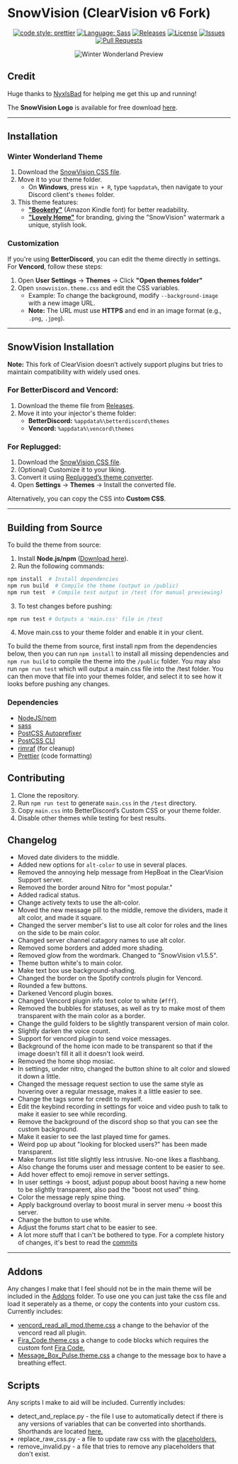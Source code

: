 # SnowVision (ClearVision v6 Fork)

[prettier-badge]: https://img.shields.io/badge/code_style-prettier-ff69b4.svg?style=flat-square
[prettier-link]: https://github.com/prettier/prettier
[sass-badge]: https://img.shields.io/badge/Sass-CC6699.svg?style=flat-square&logo=sass&logoColor=white
[sass-link]: https://sass-lang.com/
[release-badge]: https://img.shields.io/github/v/release/BabyBoySnow/SnowVision?include_prereleases&style=flat-square
[release-link]: https://github.com/BabyBoySnow/SnowVision/releases
[license-badge]: https://img.shields.io/github/license/BabyBoySnow/SnowVision?style=flat-square
[license-link]: https://github.com/BabyBoySnow/SnowVision/blob/master/LICENSE
[issues-badge]: https://img.shields.io/github/issues/BabyBoySnow/SnowVision?style=flat-square
[issues-link]: https://github.com/BabyBoySnow/SnowVision/issues
[prs-badge]: https://img.shields.io/github/issues-pr/BabyBoySnow/SnowVision?style=flat-square
[prs-link]: https://github.com/BabyBoySnow/SnowVision/pulls

<div align="center">

[![code style: prettier][prettier-badge]][prettier-link]
[![Language: Sass][sass-badge]][sass-link]
[![Releases][release-badge]][release-link]
[![License][license-badge]][license-link]
[![Issues][issues-badge]][issues-link]
[![Pull Requests][prs-badge]][prs-link]

![Winter Wonderland Preview](https://i.imgur.com/UthprMK.png)

</div>

## Credit

Huge thanks to [NyxIsBad](https://github.com/NyxIsBad) for helping me get this up and running!

The **SnowVision Logo** is available for free download [here](https://www.kindpng.com/imgv/hwbRbbo_emoji-snow-snowflake-holographic-snowflake-emoji-png-transparent/).

---

## Installation

### **Winter Wonderland Theme**

1. Download the [SnowVision CSS file](https://raw.githubusercontent.com/BabyBoySnow/SnowVision/refs/heads/master/SnowVision.theme.css).
2. Move it to your theme folder.  
   - On **Windows**, press `Win + R`, type `%appdata%`, then navigate to your Discord client's `themes` folder.
3. This theme features:  
   - **["Bookerly"](https://www.cufonfonts.com/font/bookerly)** (Amazon Kindle font) for better readability.  
   - **["Lovely Home"](https://www.dafont.com/lovely-home.font)** for branding, giving the "SnowVision" watermark a unique, stylish look.

### **Customization**
If you're using **BetterDiscord**, you can edit the theme directly in settings.  
For **Vencord**, follow these steps:  
1. Open **User Settings** → **Themes** → Click **"Open themes folder"**  
2. Open `snowvision.theme.css` and edit the CSS variables.  
   - Example: To change the background, modify `--background-image` with a new image URL.  
   - **Note:** The URL must use **HTTPS** and end in an image format (e.g., `.png`, `.jpeg`).

---

## SnowVision Installation

**Note:** This fork of ClearVision doesn’t actively support plugins but tries to maintain compatibility with widely used ones.

### **For BetterDiscord and Vencord:**
1. Download the theme file from [Releases](https://github.com/BabyBoySnow/SnowVision/releases).
2. Move it into your injector's theme folder:
   - **BetterDiscord:** `%appdata%\betterdiscord\themes`
   - **Vencord:** `%appdata%\vencord\themes`

### **For Replugged:**
1. Download the [SnowVision CSS file](https://raw.githubusercontent.com/BabyBoySnow/SnowVision/refs/heads/master/SnowVision.theme.css).
2. (Optional) Customize it to your liking.
3. Convert it using [Replugged’s theme converter](https://replugged-org.github.io/theme-converter/).
4. Open **Settings** → **Themes** → Install the converted file.

Alternatively, you can copy the CSS into **Custom CSS**.

---

## Building from Source

To build the theme from source:

1. Install **Node.js/npm** ([Download here](https://nodejs.org/)).
2. Run the following commands:
```sh
npm install  # Install dependencies
npm run build  # Compile the theme (output in /public)
npm run test  # Compile test output in /test (for manual previewing)
```
3. To test changes before pushing:
```sh
npm run test # Outputs a 'main.css' file in /test
```
4. Move main.css to your theme folder and enable it in your client.


To build the theme from source, first install npm from the dependencies below, then you can run `npm install` to install all missing dependencies and `npm run build` to compile the theme into the `/public` folder. You may also run `npm run test` which will output a main.css file into the /test folder. You can then move
that file into your themes folder, and select it to see how it looks before pushing any changes.

### Dependencies

- [NodeJS/npm](https://nodejs.org/)
- [sass](https://www.npmjs.com/package/sass)
- [PostCSS Autoprefixer](https://www.npmjs.com/package/autoprefixer)
- [PostCSS CLI](https://www.npmjs.com/package/postcss-cli)
- [rimraf](https://www.npmjs.com/package/rimraf) (for cleanup)
- [Prettier](https://www.npmjs.com/package/prettier) (code formatting)

## Contributing

1. Clone the repository.
2. Run `npm run test` to generate `main.css` in the `/test` directory.
3. Copy `main.css` into BetterDiscord’s Custom CSS or your theme folder.
4. Disable other themes while testing for best results.

## Changelog
- Moved date dividers to the middle.
- Added new options for `alt-color` to use in several places.
- Removed the annoying help message from HepBoat in the ClearVision Support server.
- Removed the border around Nitro for "most popular."
- Added radical status.
- Change activety texts to use the alt-color.
- Moved the new message pill to the middle, remove the dividers, made it alt color, and made it square.
- Changed the server member's list to use alt color for roles and the lines on the side to be main color.
- Changed server channel catagory names to use alt color.
- Removed some borders and added more shading.
- Removed glow from the wordmark. Changed to "SnowVision v1.5.5".
- Theme button white's to main color.
- Make text box use background-shading.
- Changed the border on the Spotify controls plugin for Vencord.
- Rounded a few buttons.
- Darkened Vencord plugin boxes.
- Changed Vencord plugin info text color to white (`#fff`).
- Removed the bubbles for statuses, as well as try to make most of them transparent with the main color as a border.
- Change the guild folders to be slightly transparent version of main color.
- Slightly darken the voice count.
- Support for vencord plugin to send voice messages.
- Background of the home icon made to be transparent so that if the image doesn't fill it all it doesn't look weird.
- Removed the home shop mosiac.
- In settings, under nitro, changed the button shine to alt color and slowed it down a little.
- Changed the message request section to use the same style as hovering over a regular message, makes it a little easier to see.
- Change the tags some for credit to myself.
- Edit the keybind recording in settings for voice and video push to talk to make it easier to see while recording.
- Remove the background of the discord shop so that you can see the custom background.
- Make it easier to see the last played time for games.
- Weird pop up about "looking for blocked users?" has been made transparent.
- Make forums list title slightly less intrusive. No-one likes a flashbang.
- Also change the forums user and message content to be easier to see.
- Add hover effect to emoji remove in server settings.
- In user settings -> boost, adjust popup about boost having a new home to be slightly transparent, also pad the "boost not used" thing.
- Color the message reply spine thing.
- Apply background overlay to boost mural in server menu -> boost this server.
- Change the button to use white.
- Adjust the forums start chat to be easier to see.
- A lot more stuff that I can't be bothered to type. For a complete history of changes, it's best to read the [commits](https://github.com/BabyBoySnow/SnowVision/commits/master/)

---

## Addons

Any changes I make that I feel should not be in the main theme will be included in the [Addons](https://github.com/BabyBoySnow/SnowVision/tree/master/Addons) folder.
To use one you can just take the css file and load it seperately as a theme, or copy the contents into your custom css. Currently includes:

- [vencord_read_all_mod.theme.css](https://github.com/BabyBoySnow/SnowVision/blob/master/Addons/vencord_read_all_mod.theme.css) a change to the behavior of the vencord read all plugin.
- [Fira_Code.theme.css](https://github.com/BabyBoySnow/SnowVision/blob/master/Addons/Fira_Code.theme.css) a change to code blocks which requires the custom font [Fira Code.](https://github.com/tonsky/FiraCode/releases)
- [Message_Box_Pulse.theme.css](https://github.com/BabyBoySnow/SnowVision/blob/master/Addons/Message_Box_Pulse.theme.css) a change to the message box to have a breathing effect.

## Scripts

Any scripts I make to aid will be included. Currently includes:

- detect_and_replace.py - the file I use to automatically detect if there is any versions of variables that can be converted into
  shorthands. Shorthands are located [here.](https://github.com/BabyBoySnow/SnowVision/blob/master/src/variables.scss)
- replace_raw_css.py - a file to update raw css with the [placeholders.](https://github.com/BabyBoySnow/SnowVision/blob/master/lib/selectors/selectorPlaceholders.scss)
- remove_invalid.py - a file that tries to remove any placeholders that don't exist.
